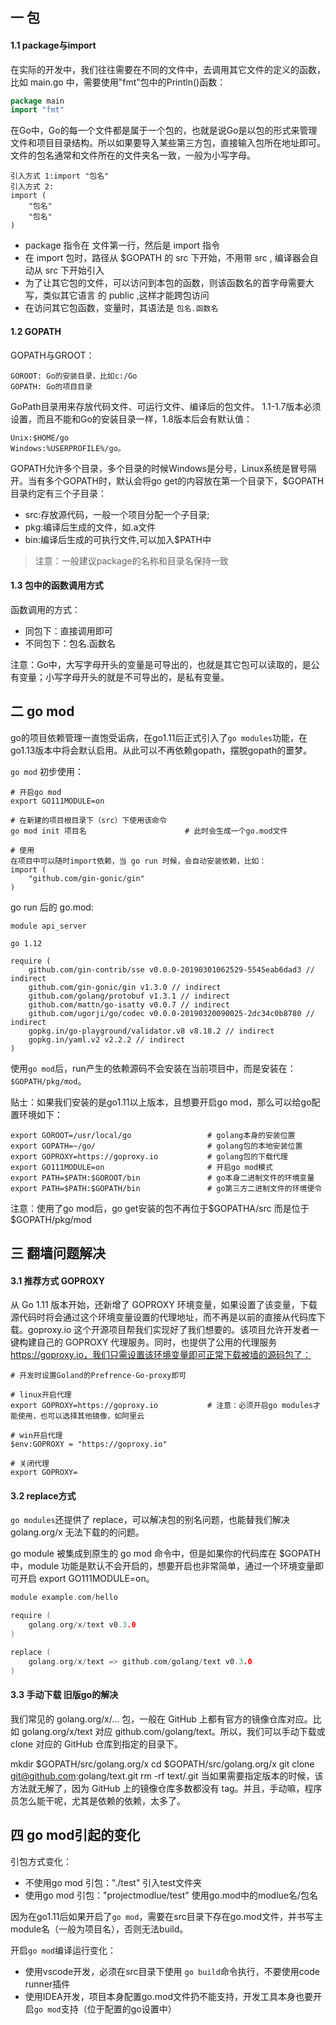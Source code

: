 ## 一 包

#### 1.1 package与import

在实际的开发中，我们往往需要在不同的文件中，去调用其它文件的定义的函数，比如 main.go 中，需要使用"fmt"包中的Println()函数：
```go
package main
import "fmt"
```

在Go中，Go的每一个文件都是属于一个包的，也就是说Go是以包的形式来管理文件和项目目录结构。所以如果要导入某些第三方包，直接输入包所在地址即可。文件的包名通常和文件所在的文件夹名一致，一般为小写字母。

```
引入方式 1:import "包名"
引入方式 2:
import (
	"包名"
	"包名" 
)
```
- package 指令在 文件第一行，然后是 import 指令
- 在 import 包时，路径从 $GOPATH 的 src 下开始，不用带 src , 编译器会自动从 src 下开始引入
- 为了让其它包的文件，可以访问到本包的函数，则该函数名的首字母需要大写，类似其它语言 的 public ,这样才能跨包访问
- 在访问其它包函数，变量时，其语法是 `包名.函数名`

#### 1.2 GOPATH

GOPATH与GROOT：
```
GOROOT: Go的安装目录，比如c:/Go
GOPATH: Go的项目目录
```

GoPath目录用来存放代码文件、可运行文件、编译后的包文件。 1.1-1.7版本必须设置，而且不能和Go的安装目录一样，1.8版本后会有默认值： 
```
Unix:$HOME/go
Windows:%USERPROFILE%/go。
```  

GOPATH允许多个目录，多个目录的时候Windows是分号，Linux系统是冒号隔开。当有多个GOPATH时，默认会将go get的内容放在第一个目录下，$GOPATH 目录约定有三个子目录：
- src:存放源代码，一般一个项目分配一个子目录;
- pkg:编译后生成的文件，如.a文件
- bin:编译后生成的可执行文件,可以加入$PATH中
>注意：一般建议package的名称和目录名保持一致

#### 1.3 包中的函数调用方式

函数调用的方式：
- 同包下：直接调用即可
- 不同包下：包名.函数名

注意：Go中，大写字母开头的变量是可导出的，也就是其它包可以读取的，是公有变量；小写字母开头的就是不可导出的，是私有变量。

## 二 go mod

go的项目依赖管理一直饱受诟病，在go1.11后正式引入了`go modules`功能，在go1.13版本中将会默认启用。从此可以不再依赖gopath，摆脱gopath的噩梦。  

`go mod` 初步使用：
```
# 开启go mod
export GO111MODULE=on

# 在新建的项目根目录下（src）下使用该命令
go mod init 项目名                      # 此时会生成一个go.mod文件

# 使用
在项目中可以随时import依赖，当 go run 时候，会自动安装依赖，比如：
import (
	"github.com/gin-gonic/gin"
)

```

go run 后的 go.mod:
```
module api_server

go 1.12

require (
	github.com/gin-contrib/sse v0.0.0-20190301062529-5545eab6dad3 // indirect
	github.com/gin-gonic/gin v1.3.0 // indirect
	github.com/golang/protobuf v1.3.1 // indirect
	github.com/mattn/go-isatty v0.0.7 // indirect
	github.com/ugorji/go/codec v0.0.0-20190320090025-2dc34c0b8780 // indirect
	gopkg.in/go-playground/validator.v8 v8.18.2 // indirect
	gopkg.in/yaml.v2 v2.2.2 // indirect
)
```

使用`go mod`后，run产生的依赖源码不会安装在当前项目中，而是安装在：`$GOPATH/pkg/mod`。  

贴士：如果我们安装的是go1.11以上版本，且想要开启go mod，那么可以给go配置环境如下：
```
export GOROOT=/usr/local/go                 # golang本身的安装位置
export GOPATH=~/go/                         # golang包的本地安装位置
export GOPROXY=https://goproxy.io           # golang包的下载代理
export GO111MODULE=on                       # 开启go mod模式
export PATH=$PATH:$GOROOT/bin               # go本身二进制文件的环境变量
export PATH=$PATH:$GOPATH/bin               # go第三方二进制文件的环境便令
```

注意：使用了go mod后，go get安装的包不再位于$GOPATHA/src 而是位于  $GOPATH/pkg/mod

## 三 翻墙问题解决

#### 3.1 推荐方式 GOPROXY

从 Go 1.11 版本开始，还新增了 GOPROXY 环境变量，如果设置了该变量，下载源代码时将会通过这个环境变量设置的代理地址，而不再是以前的直接从代码库下载。goproxy.io 这个开源项目帮我们实现好了我们想要的。该项目允许开发者一键构建自己的 GOPROXY 代理服务。同时，也提供了公用的代理服务 https://goproxy.io，我们只需设置该环境变量即可正常下载被墙的源码包了：

```
# 开发时设置Goland的Prefrence-Go-proxy即可

# linux开启代理
export GOPROXY=https://goproxy.io			# 注意：必须开启go modules才能使用，也可以选择其他镜像，如阿里云

# win开启代理
$env:GOPROXY = "https://goproxy.io"

# 关闭代理
export GOPROXY=
```

#### 3.2 replace方式

`go modules`还提供了 replace，可以解决包的别名问题，也能替我们解决 golang.org/x 无法下载的的问题。

go module 被集成到原生的 go mod 命令中，但是如果你的代码库在 $GOPATH 中，module 功能是默认不会开启的，想要开启也非常简单，通过一个环境变量即可开启 export GO111MODULE=on。

```go
module example.com/hello

require (
    golang.org/x/text v0.3.0
)

replace (
    golang.org/x/text => github.com/golang/text v0.3.0
)
```

#### 3.3 手动下载 旧版go的解决

我们常见的 golang.org/x/... 包，一般在 GitHub 上都有官方的镜像仓库对应。比如 golang.org/x/text 对应 github.com/golang/text。所以，我们可以手动下载或 clone 对应的 GitHub 仓库到指定的目录下。

mkdir $GOPATH/src/golang.org/x
cd $GOPATH/src/golang.org/x
git clone git@github.com:golang/text.git
rm -rf text/.git
当如果需要指定版本的时候，该方法就无解了，因为 GitHub 上的镜像仓库多数都没有 tag。并且，手动嘛，程序员怎么能干呢，尤其是依赖的依赖，太多了。

## 四 go mod引起的变化

引包方式变化：
- 不使用go mod 引包："./test"  引入test文件夹
- 使用go mod 引包："projectmodlue/test" 使用go.mod中的modlue名/包名

因为在go1.11后如果开启了`go mod`，需要在src目录下存在go.mod文件，并书写主module名（一般为项目名），否则无法build。

开启`go mod`编译运行变化：
- 使用vscode开发，必须在src目录下使用 `go build`命令执行，不要使用code runner插件
- 使用IDEA开发，项目本身配置go.mod文件扔不能支持，开发工具本身也要开启`go mod`支持（位于配置的go设置中）
